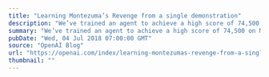 ```yaml
---
title: "Learning Montezuma’s Revenge from a single demonstration"
description: "We’ve trained an agent to achieve a high score of 74,500 on Montezuma’s Revenge from a single human demonstration, better than any previously published result. Our algorithm is simple: the agent plays a sequence of games starting from carefully chosen states from the demonstration, and learns from them by optimizing the game score using PPO, the same reinforcement learning algorithm that underpins OpenAI Five."
summary: "We’ve trained an agent to achieve a high score of 74,500 on Montezuma’s Revenge from a single human demonstration, better than any previously published result. Our algorithm is simple: the agent plays a sequence of games starting from carefully chosen states from the demonstration, and learns from them by optimizing the game score using PPO, the same reinforcement learning algorithm that underpins OpenAI Five."
pubDate: "Wed, 04 Jul 2018 07:00:00 GMT"
source: "OpenAI Blog"
url: "https://openai.com/index/learning-montezumas-revenge-from-a-single-demonstration"
thumbnail: ""
---
```


